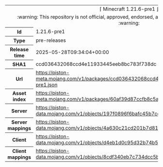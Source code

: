 <html><table>
<tr><td colspan="2" align="center"><img width="0" height="0"><br/>⌈ Minecraft 1.21.6-pre1 ⌋<br/><img width="0" height="0"></td></tr>
<tr><td colspan="2" align="center"><img width="0" height="0"><br/>
:warning: This repository is not official, approved, endorsed, associated or connected with Mojang :warning:
<br/><img width="0" height="0"></td></tr>
<tr><th>Id</th><td>1.21.6-pre1</td></tr>
<tr><th>Type</th><td>pre-releases</td></tr>
<tr><th>Release time</th><td>2025-05-28T09:34:04+00:00</td></tr>
<tr><th>SHA1</th><td>ccd036432068ccd4e11933445eeb8bc783f738dc</td></tr>
<tr><th>Url</th><td><a href="https://piston-meta.mojang.com/v1/packages/ccd036432068ccd4e11933445eeb8bc783f738dc/1.21.6-pre1.json">https://piston-meta.mojang.com/v1/packages/ccd036432068ccd4e11933445eeb8bc783f738dc/1.21.6-pre1.json</a></td></tr>
<tr><th>Asset index</th><td><a href="https://piston-meta.mojang.com/v1/packages/60af39d87ccfb8c5a0333e70dc1e8406b9e0d204/26.json">https://piston-meta.mojang.com/v1/packages/60af39d87ccfb8c5a0333e70dc1e8406b9e0d204/26.json</a></td></tr>
<tr><th>Server</th><td><a href="https://piston-data.mojang.com/v1/objects/197f0896f6bafc45b7cd1c90b88f7979dfcc99fe/server.jar">https://piston-data.mojang.com/v1/objects/197f0896f6bafc45b7cd1c90b88f7979dfcc99fe/server.jar</a></td></tr>
<tr><th>Server mappings</th><td><a href="https://piston-data.mojang.com/v1/objects/4a630c21cd201b7d81f957923d0e6c30174534ad/server.txt">https://piston-data.mojang.com/v1/objects/4a630c21cd201b7d81f957923d0e6c30174534ad/server.txt</a></td></tr>
<tr><th>Client</th><td><a href="https://piston-data.mojang.com/v1/objects/d4eb1d0c95d32b74b5c0341453249e09806c544e/client.jar">https://piston-data.mojang.com/v1/objects/d4eb1d0c95d32b74b5c0341453249e09806c544e/client.jar</a></td></tr>
<tr><th>Client mappings</th><td><a href="https://piston-data.mojang.com/v1/objects/8cdf340eb7c734dcc5b60af32534589217c3587c/client.txt">https://piston-data.mojang.com/v1/objects/8cdf340eb7c734dcc5b60af32534589217c3587c/client.txt</a></td></tr>
</table></html>